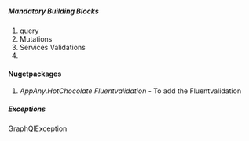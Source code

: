 
##### Mandatory Building Blocks
1. query
2. Mutations
3. Services
Validations
2.


#### Nugetpackages
1. $AppAny.HotChocolate.Fluentvalidation$ - To add the Fluentvalidation


##### Exceptions
GraphQlException
